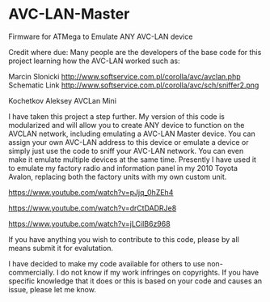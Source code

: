 # AVC-LAN-Master
Firmware for ATMega to Emulate ANY AVC-LAN device

Credit where due:
Many people are the developers of the base code for this project learning how the AVC-LAN worked such as:

Marcin Slonicki    http://www.softservice.com.pl/corolla/avc/avclan.php
Schematic Link     http://www.softservice.com.pl/corolla/avc/sch/sniffer2.png

Kochetkov Aleksey  AVCLan Mini


I have taken this project a step further.  My version of this code is modularized and will allow you to create ANY device to function on the AVCLAN network, including emulating a AVC-LAN Master device.  You can assign your own AVC-LAN address to this device or emulate a device or simply just use the code to sniff your AVC-LAN network.  You can even make it emulate multiple devices at the same time.  Presently I have used it to emulate my factory radio and information panel in my 2010 Toyota Avalon, replacing both the factory units with my own custom unit.

https://www.youtube.com/watch?v=pJjq_0hZEh4

https://www.youtube.com/watch?v=drCtDADRJe8

https://www.youtube.com/watch?v=jLCiIB6z968

If you have anything you wish to contribute to this code, please by all means submit it for evalutation.

I have decided to make my code available for others to use non-commercially.  I do not know if my work infringes on copyrights.  If you have specific knowledge that it does or this is based on your code and causes an issue, please let me know.

